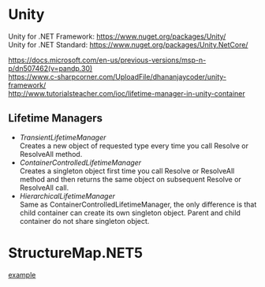 # Unity
Unity for .NET Framework: https://www.nuget.org/packages/Unity/   
Unity for .NET Standard: https://www.nuget.org/packages/Unity.NetCore/

https://docs.microsoft.com/en-us/previous-versions/msp-n-p/dn507462(v=pandp.30)   
https://www.c-sharpcorner.com/UploadFile/dhananjaycoder/unity-framework/   
http://www.tutorialsteacher.com/ioc/lifetime-manager-in-unity-container   

## Lifetime Managers
* *TransientLifetimeManager*   
Creates a new object of requested type every time you call Resolve or ResolveAll method.
* *ContainerControlledLifetimeManager*   
Creates a singleton object first time you call Resolve or ResolveAll method and then returns the same object on subsequent Resolve or ResolveAll call.
* *HierarchicalLifetimeManager*   
Same as ContainerControlledLifetimeManager, the only difference is that child container can create its own singleton object. Parent and child container do not share singleton object.


# StructureMap.NET5   

[example](./StructureMap.NET5)


